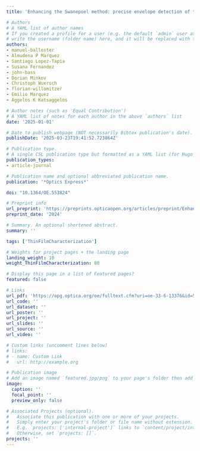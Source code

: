 ```yaml
---
title: 'Enhancing the Swanepoel method: precise envelope detection of thin-film transmission spectra'

# Authors
# A YAML list of author names
# If you created a profile for a user (e.g. the default `admin` user at `content/authors/admin/`), 
# write the username (folder name) here, and it will be replaced with their full name and linked to their profile.
authors:
- manuel-ballester
- Almudena P Marquez
- Santiago Lopez-Tapia
- Susana Fernandez
- john-bass
- Dorian Minkov
- Christoph Wuersch
- florian-willomitzer
- Emilio Marquez
- Aggelos K Katsaggelos

# Author notes (such as 'Equal Contribution')
# A YAML list of notes for each author in the above `authors` list
date: '2025-01-01'

# Date to publish webpage (NOT necessarily Bibtex publication's date).
publishDate: '2025-03-23T19:41:52.723864Z'

# Publication type.
# A single CSL publication type but formatted as a YAML list (for Hugo requirements).
publication_types:
- article-journal

# Publication name and optional abbreviated publication name.
publication: '*Optics Express*'

doi: "10.1364/OE.553824"

# Preprint info
url_preprint: 'https://preprints.opticaopen.org/articles/preprint/Enhancing_the_Swanepoel_Method_Precise_Envelope_Detection_of_Thin-Film_Transmission_Spectra/28079768?file=51347810'
preprint_date: '2024'

# Summary. An optional shortened abstract.
summary: ''

tags: ['ThinFilmCharacterization']

# Weights for project pages + the landing page
landing_weight: 10
weight_ThinFilmCharacterization: 80

# Display this page in a list of Featured pages?
featured: false

# Links
url_pdf: 'https://opg.optica.org/oe/fulltext.cfm?uri=oe-33-6-13376&id=569241'
url_code: ''
url_dataset: ''
url_poster: ''
url_project: ''
url_slides: ''
url_source: ''
url_video: ''

# Custom links (uncomment lines below)
# links:
# - name: Custom Link
#   url: http://example.org

# Publication image
# Add an image named `featured.jpg/png` to your page's folder then add a caption below.
image:
  caption: ''
  focal_point: ''
  preview_only: false

# Associated Projects (optional).
#   Associate this publication with one or more of your projects.
#   Simply enter your project's folder or file name without extension.
#   E.g. `projects: ['internal-project']` links to `content/project/internal-project/index.md`.
#   Otherwise, set `projects: []`.
projects: ''
---
```

